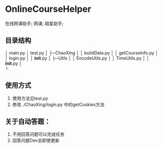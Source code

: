 # OnlineCourseHelper
在线网课助手; 网课; 超星助手;

## 目录结构

│  main.py
│  test.py
│
├─ChaoXing
│  │  buildData.py
│  │  getCourseInfo.py
│  │  login.py
│  │  __init__.py
│
├─Utils
│  │  EncodeUtils.py
│  │  TimeUtils.py
│  │  __init__.py
│  
└
## 使用方式
1. 使用方法见test.py
2. 修改 ./ChaoXing/login.py 中的getCookies方法

## 关于自动答题：
1. 不用回答问题可以完成任务
2. 回答问题Dev会即使更新

